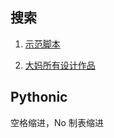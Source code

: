 ## 搜索

1. [示范脚本](
http://chaos2sae.readthedocs.org/en/latest/_images/120417-coffeeghost-q-in-py.png)

2. [大妈所有设计作品](
http://zoomq.qiniudn.com/CPyUG/zoomquiet-design-collection/index.html)

## Pythonic
  空格缩进，No 制表缩进
